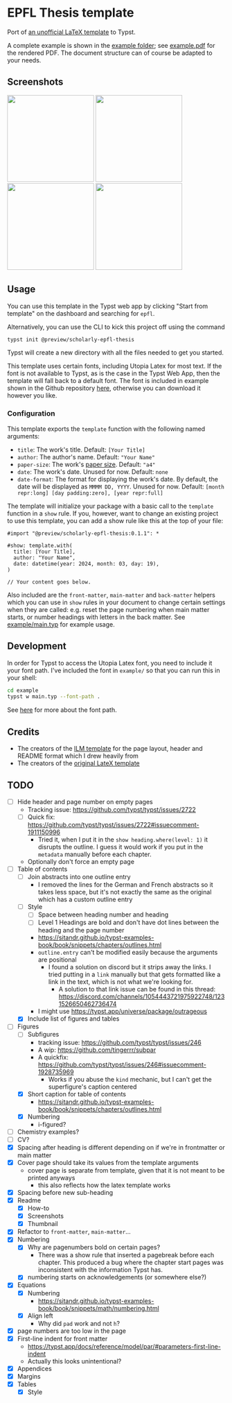 # EPFL Thesis template

Port of [an unofficial LaTeX template](https://www.overleaf.com/latex/templates/swiss-federal-institute-of-technology-in-lausanne-epfl-phd-thesis/dhcgtppybcwv) to Typst.

A complete example is shown in the [example folder](https://github.com/augustebaum/epfl-thesis-typst/blob/v0.1.1/example); see [example.pdf](https://github.com/augustebaum/epfl-thesis-typst/blob/v0.1.1/example/main.pdf) for the rendered PDF. The document structure can of course be adapted to your needs.

## Screenshots

<div>
  <img src="https://github.com/augustebaum/epfl-thesis-typst/blob/v0.1.1/screenshots/cover_page.png" width=200px>
  <img src="https://github.com/augustebaum/epfl-thesis-typst/blob/v0.1.1/screenshots/acknowledgements.png" width=200px>
  <img src="https://github.com/augustebaum/epfl-thesis-typst/blob/v0.1.1/screenshots/tables_and_figures.png" width=200px>
  <img src="https://github.com/augustebaum/epfl-thesis-typst/blob/v0.1.1/screenshots/appendix.png" width=200px>
</div>

## Usage

You can use this template in the Typst web app by clicking "Start from template" on the dashboard and searching for `epfl`.

Alternatively, you can use the CLI to kick this project off using the command

```sh
typst init @preview/scholarly-epfl-thesis
```

Typst will create a new directory with all the files needed to get you started.

This template uses certain fonts, including Utopia Latex for most text. If the font is not available to Typst, as is the case in the Typst Web App, then the template will fall back to a default font. The font is included in example shown in the Github repository [here](https://github.com/augustebaum/epfl-thesis-typst/blob/v0.1.1/example/utopia_font), otherwise you can download it however you like.

### Configuration

This template exports the `template` function with the following named arguments:

- `title`: The work's title. Default: `[Your Title]` 
- `author`: The author's name. Default: `"Your Name"` 
- `paper-size`: The work's [paper size](https://typst.app/docs/reference/layout/page#parameters-paper). Default: `"a4"` 
- `date`: The work's date. Unused for now. Default: `none` 
- `date-format`: The format for displaying the work's date. By default, the date will be displayed as `MMMM DD, YYYY`. Unused for now. Default: `[month repr:long] [day padding:zero], [year repr:full]` 

The template will initialize your package with a basic call to the `template` function in a `show` rule. If you, however, want to change an existing project to use this template, you can add a show rule like this at the top of your file:

```typst
#import "@preview/scholarly-epfl-thesis:0.1.1": *

#show: template.with(
  title: [Your Title],
  author: "Your Name",
  date: datetime(year: 2024, month: 03, day: 19),
)

// Your content goes below.
```

Also included are the `front-matter`, `main-matter` and `back-matter` helpers which you can use in `show` rules in your document to change certain settings when they are called: e.g. reset the page numbering when main matter starts, or number headings with letters in the back matter.
See [example/main.typ](https://github.com/augustebaum/epfl-thesis-typst/blob/v0.1.1/example/main.typ) for example usage.

## Development

In order for Typst to access the Utopia Latex font, you need to include it your font path. I've included the font in `example/` so that you can run this in your shell:
```sh
cd example
typst w main.typ --font-path .
```
See [here](https://typst.app/docs/reference/text/text/#parameters-font) for more about the font path.

## Credits
- The creators of the [ILM template](https://github.com/talal/ilm/blob/main/lib.typ) for the page layout, header and README format which I drew heavily from
- The creators of the [original LateX template](https://www.overleaf.com/latex/templates/swiss-federal-institute-of-technology-in-lausanne-epfl-phd-thesis/dhcgtppybcwv)

## TODO

- [ ] Hide header and page number on empty pages
  - Tracking issue: <https://github.com/typst/typst/issues/2722>
  - [ ] Quick fix: <https://github.com/typst/typst/issues/2722#issuecomment-1911150996>
    - Tried it, when I put it in the `show heading.where(level: 1)` it disrupts the outline. I guess it would work if you put in the `metadata` manually before each chapter.
  - Optionally don't force an empty page
- [ ] Table of contents
    - [ ] Join abstracts into one outline entry
      - I removed the lines for the German and French abstracts so it takes less space, but it's not exactly the same as the original which has a custom outline entry
    - [ ] Style
      - [ ] Space between heading number and heading
      - [ ] Level 1 Headings are bold and don't have dot lines between the heading and the page number
      - <https://sitandr.github.io/typst-examples-book/book/snippets/chapters/outlines.html>
      - `outline.entry` can't be modified easily because the arguments are positional
        - I found a solution on discord but it strips away the links. I tried putting in a `link` manually but that gets formatted like a link in the text, which is not what we're looking for.
          - A solution to that link issue can be found in this thread: <https://discord.com/channels/1054443721975922748/1231526650462736474>
      - I might use <https://typst.app/universe/package/outrageous>
    - [x] Include list of figures and tables
- [ ] Figures
    - [ ] Subfigures
        - tracking issue: <https://github.com/typst/typst/issues/246>
        - A wip: <https://github.com/tingerrr/subpar>
        - A quickfix: <https://github.com/typst/typst/issues/246#issuecomment-1928735969>
          - Works if you abuse the `kind` mechanic, but I can't get the superfigure's caption centered
    - [x] Short caption for table of contents
        - <https://sitandr.github.io/typst-examples-book/book/snippets/chapters/outlines.html>
    - [x] Numbering
        - i-figured?
- [ ] Chemistry examples?
- [ ] CV?
- [x] Spacing after heading is different depending on if we're in frontmatter or main matter
- [x] Cover page should take its values from the template arguments
  - cover page is separate from template, given that it is not meant to be printed anyways
    - this also reflects how the latex template works
- [x] Spacing before new sub-heading
- [x] Readme
  - [x] How-to
  - [x] Screenshots
  - [x] Thumbnail
- [x] Refactor to `front-matter`, `main-matter`...
- [x] Numbering
    - [x] Why are pagenumbers bold on certain pages?
        - There was a show rule that inserted a pagebreak before each chapter. This produced a bug where the chapter start pages was inconsistent with the information Typst has.
    - [x] numbering starts on acknowledgements (or somewhere else?)
- [x] Equations
  - [x] Numbering
    - <https://sitandr.github.io/typst-examples-book/book/snippets/math/numbering.html>
  - [x] Align left
    - Why did `pad` work and not `h`?
- [x] page numbers are too low in the page
- [x] First-line indent for front matter
  - <https://typst.app/docs/reference/model/par/#parameters-first-line-indent>
  - Actually this looks unintentional?
- [x] Appendices
- [x] Margins
- [x] Tables
    - [x] Style
